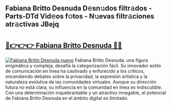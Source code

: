 ## Fabiana Britto Desnuda D𝚎sn𝚞dos filtr𝚊dos - Parts-DTd Vid𝚎os f𝚘tos - N𝚞evas filtr𝚊ciones atr𝚊ctivas JBejq

# <h2><a href="http://mb13msk.tromn.icu/?c=Fabiana+Britto+Desnuda">🔗👉👉👉 Fabiana Britto Desnuda 🔗🔗</a></h2>

[![Fabiana Britto Desnuda nuevo](https://i.imgur.com/pEAQMta.gif)](http://mb13msk.tromn.icu/?c=Fabiana+Britto+Desnuda)
Fabiana Britto Desnuda, una figura enigmática y compleja, desafía la categorización fácil. Su innovador estilo de comunicación en línea ha cautivado y enfurecido a los críticos, encendiendo debates sobre la privacidad, la expresión artística y la naturaleza evolutiva de las comunidades virtuales. Aunque su dirección futura no está clara, su influencia en la comunidad en línea es indiscutible. Con una determinación inquebrantable y un atractivo innegable, el potencial de Fabiana Britto Desnuda en el ámbito digital es ilimitado.
